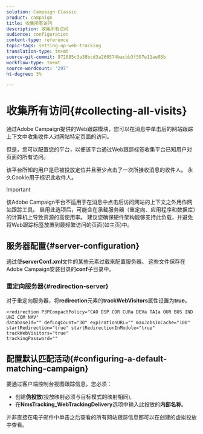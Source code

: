 ```yaml
---
solution: Campaign Classic
product: campaign
title: 收集所有访问
description: 收集所有访问
audience: configuration
content-type: reference
topic-tags: setting-up-web-tracking
translation-type: tm+mt
source-git-commit: 972885c3a38bcd3a260574bacbb3f507e11ae05b
workflow-type: tm+mt
source-wordcount: '297'
ht-degree: 3%

---
```



# 收集所有访问{#collecting-all-visits}

通过Adobe Campaign提供的Web跟踪模块，您可以在消息中单击后的网站跟踪上下文中收集收件人对网站特定页面的访问。

但是，您可以配置您的平台，以便该平台通过Web跟踪标签收集平台已知用户对页面的所有访问。

该平台所知的用户是已被投放定位并且至少点击了一次所接收消息的收件人。 永久Cookie用于标识此收件人。

>[!IMPORTANT]
>
>该Adobe Campaign平台不适用于在消息中点击后访问网站的上下文之外用作网站跟踪工具。 启用此选项后，可能会在承载服务器（重定向、应用程序和数据库）的计算机上导致资源的高使用率。 建议您确保硬件架构能够支持此负载，并避免将Web跟踪标签放置到最频繁访问的页面(如主页)中。

## 服务器配置{#server-configuration}

通过使&#x200B;**serverConf.xml**&#x200B;文件的某些元素过载来配置服务器。 这些文件保存在Adobe Campaign安装目录的&#x200B;**conf**&#x200B;子目录中。

### 重定向服务器{#redirection-server}

对于重定向服务器，将&#x200B;**redirection**&#x200B;元素的&#x200B;**trackWebVisitors**&#x200B;属性设置为&#x200B;**true**。

```
<redirection P3PCompactPolicy="CAO DSP COR CURa DEVa TAIa OUR BUS IND UNI COM NAV"
databaseId="" defLogCount="30" expirationURL="" maxJobsInCache="100"
startRedirection="true" startRedirectionInModule="true" trackWebVisitors="true"
trackingPassword=""
```

## 配置默认匹配活动{#configuring-a-default-matching-campaign}

要通过客户端控制台视图跟踪信息，您必须：

* 创建&#x200B;**伪投放**(投放映射必须与目标模式的映射相同),
* 在&#x200B;**NmsTracking_WebTrackingDelivery**&#x200B;选项中输入此投放的&#x200B;**内部名称**。

并非直接在电子邮件中单击之后查看的所有网站跟踪信息都可以在创建的虚拟投放中查看。
